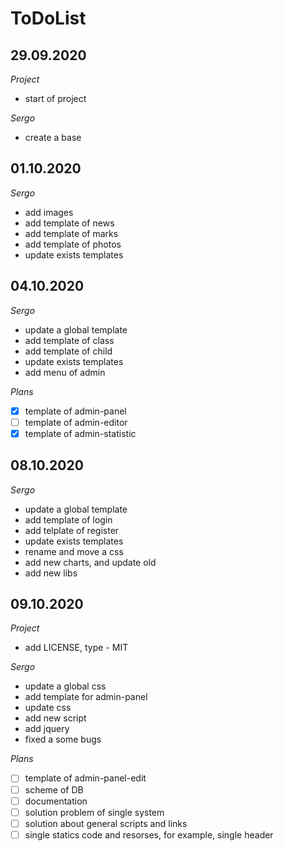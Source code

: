 # ToDoList


## 29.09.2020

*Project*

- start of project

*Sergo*

- create a base

## 01.10.2020

*Sergo*

- add images
- add template of news
- add template of marks
- add template of photos
- update exists templates

## 04.10.2020

*Sergo*

- update a global template
- add template of class
- add template of child
- update exists templates
- add menu of admin

*Plans*

- [X] template of admin-panel
- [ ] template of admin-editor
- [X] template of admin-statistic

## 08.10.2020

*Sergo*

- update a global template
- add template of login
- add telplate of register
- update exists templates
- rename and move a css
- add new charts, and update old
- add new libs

## 09.10.2020

*Project*

- add LICENSE, type - MIT

*Sergo*

- update a global css
- add template for admin-panel
- update css
- add new script
- add jquery
- fixed a some bugs

*Plans*

- [ ] template of admin-panel-edit
- [ ] scheme of DB
- [ ] documentation
- [ ] solution problem of single system
- [ ] solution about general scripts and links
- [ ] single statics code and resorses, for example, single header
